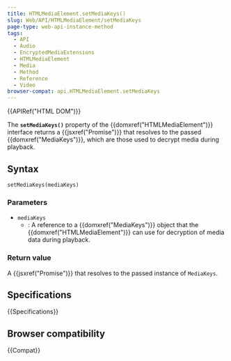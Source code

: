```yaml
---
title: HTMLMediaElement.setMediaKeys()
slug: Web/API/HTMLMediaElement/setMediaKeys
page-type: web-api-instance-method
tags:
  - API
  - Audio
  - EncryptedMediaExtensions
  - HTMLMediaElement
  - Media
  - Method
  - Reference
  - Video
browser-compat: api.HTMLMediaElement.setMediaKeys
---
```


{{APIRef("HTML DOM")}}

The **`setMediaKeys()`** property of the
{{domxref("HTMLMediaElement")}} interface returns a {{jsxref("Promise")}} that resolves
to the passed {{domxref("MediaKeys")}}, which are those used to decrypt media during
playback.

## Syntax

```js-nolint
setMediaKeys(mediaKeys)
```

### Parameters

- `mediaKeys`
  - : A reference to a {{domxref("MediaKeys")}} object that the
    {{domxref("HTMLMediaElement")}} can use for decryption of media data during playback.

### Return value

A {{jsxref("Promise")}} that resolves to the passed instance of `MediaKeys`.

## Specifications

{{Specifications}}

## Browser compatibility

{{Compat}}
